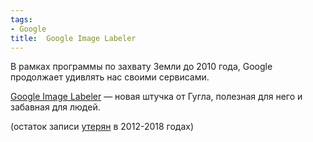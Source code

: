 ```yaml
---
tags:
- Google
title:  Google Image Labeler
---
```


В рамках программы по захвату Земли до 2010 года, Google продолжает
удивлять нас своими сервисами.

[Google Image Labeler][] — новая штучка от Гугла, полезная для него и
забавная для людей.

(остаток записи [утерян](http://dzhus.org/posts/2018-06-09-blog-revival.html) в 2012-2018 годах)

  [Google Image Labeler]: http://images.google.com/imagelabeler/
